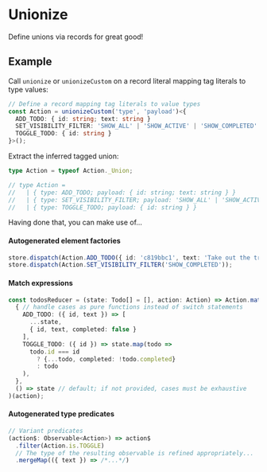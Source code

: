 # Unionize

Define unions via records for great good!

## Example

Call `unionize` or `unionizeCustom` on a record literal mapping tag literals to type values:

```ts
// Define a record mapping tag literals to value types
const Action = unionizeCustom('type', 'payload')<{
  ADD_TODO: { id: string; text: string }
  SET_VISIBILITY_FILTER: 'SHOW_ALL' | 'SHOW_ACTIVE' | 'SHOW_COMPLETED'
  TOGGLE_TODO: { id: string }
}>();
```

Extract the inferred tagged union:

```ts
type Action = typeof Action._Union;

// type Action =
//   | { type: ADD_TODO; payload: { id: string; text: string } }
//   | { type: SET_VISIBILITY_FILTER; payload: 'SHOW_ALL' | 'SHOW_ACTIVE' | 'SHOW_COMPLETED' }
//   | { type: TOGGLE_TODO; payload: { id: string } }
```

Having done that, you can make use of...

#### Autogenerated element factories

```ts
store.dispatch(Action.ADD_TODO({ id: 'c819bbc1', text: 'Take out the trash' }));
store.dispatch(Action.SET_VISIBILITY_FILTER('SHOW_COMPLETED'));
```

#### Match expressions

```ts
const todosReducer = (state: Todo[] = [], action: Action) => Action.match(
  { // handle cases as pure functions instead of switch statements
    ADD_TODO: ({ id, text }) => [
      ...state,
      { id, text, completed: false }
    ],
    TOGGLE_TODO: ({ id }) => state.map(todo =>
      todo.id === id
        ? {...todo, completed: !todo.completed}
        : todo
    ),
  },
  () => state // default; if not provided, cases must be exhaustive
)(action);
```

#### Autogenerated type predicates

```ts
// Variant predicates
(action$: Observable<Action>) => action$
  .filter(Action.is.TOGGLE)
  // The type of the resulting observable is refined appropriately...
  .mergeMap(({ text }) => /*...*/)
```

